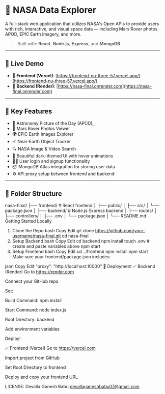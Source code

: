 # 🚀 NASA Data Explorer

A full-stack web application that utilizes NASA's Open APIs to provide users with rich, interactive, and visual space data — including Mars Rover photos, APOD, EPIC Earth imagery, and more.

> Built with: **React**, **Node.js**, **Express**, and **MongoDB**

---

## 🌌 Live Demo

- 🔹 **Frontend (Vercel)**: [https://frontend-nu-three-57.vercel.app/](https://frontend-nu-three-57.vercel.app/)
- 🔹 **Backend (Render)**: [https://nasa-final.onrender.com](https://nasa-final.onrender.com)

---

## 🧠 Key Features

- 🌠 Astronomy Picture of the Day (APOD)_
- 🚗 Mars Rover Photos Viewer
- 🌍 EPIC Earth Images Explorer
- ☄️ Near-Earth Object Tracker
- 🔍 NASA Image & Video Search
- 🖤 Beautiful dark-themed UI with hover animations
- 🧑‍🚀 User login and signup functionality
- 📦 MongoDB Atlas integration for storing user data
- ⚙️ API proxy setup between frontend and backend

---

## 📁 Folder Structure

nasa-final/
├── frontend/ # React frontend
│ ├── public/
│ ├── src/
│ └── package.json
│
├── backend/ # Node.js Express backend
│ ├── routes/
│ ├── controllers/
│ ├── .env
│ └── package.json
│
└── README.md
Getting Started Locally
1. Clone the Repo
bash
Copy
Edit
git clone https://github.com/your-username/nasa-final.git
cd nasa-final
2. Setup Backend
bash
Copy
Edit
cd backend
npm install
touch .env  # create and paste variables above
npm start
3. Setup Frontend
bash
Copy
Edit
cd ../frontend
npm install
npm start
Make sure your frontend/package.json includes:

json
Copy
Edit
"proxy": "http://localhost:10000"
🚀 Deployment
✅ Backend (Render)
Go to https://render.com

Connect your GitHub repo

Set:

Build Command: npm install

Start Command: node index.js

Root Directory: backend

Add environment variables

Deploy!

✅ Frontend (Vercel)
Go to https://vercel.com

Import project from GitHub

Set Root Directory to frontend

Deploy and copy your frontend URL

LICENSE:
Devalla Ganesh Babu
devallaganeshbabu07@gmail.com
